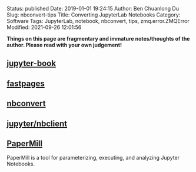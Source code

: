 Status: published
Date: 2019-01-01 19:24:15
Author: Ben Chuanlong Du
Slug: nbconvert-tips
Title: Converting JupyterLab Notebooks
Category: Software
Tags: JupyterLab, notebook, nbconvert, tips, zmq.error.ZMQError
Modified: 2021-09-26 12:01:56

**Things on this page are fragmentary and immature notes/thoughts of the author. Please read with your own judgement!**


## [jupyter-book](http://www.legendu.net/misc/blog/tips-on-jupyter-book/)

## [fastpages](https://github.com/fastai/fastpages)

## [nbconvert](http://www.legendu.net/misc/blog/tips-on-nbconvert)

## [jupyter/nbclient](https://github.com/jupyter/nbclient)

## [PaperMill](https://github.com/nteract/papermill)

PaperMill is a tool for parameterizing, executing, and analyzing Jupyter Notebooks.
